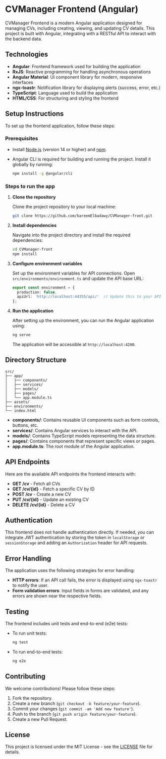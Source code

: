 
# CVManager Frontend (Angular)

CVManager Frontend is a modern Angular application designed for managing CVs, including creating, viewing, and updating CV details. This project is built with Angular, integrating with a RESTful API to interact with the backend data. 

## Technologies

- **Angular**: Frontend framework used for building the application
- **RxJS**: Reactive programming for handling asynchronous operations
- **Angular Material**: UI component library for modern, responsive interfaces
- **ngx-toastr**: Notification library for displaying alerts (success, error, etc.)
- **TypeScript**: Language used to build the application
- **HTML/CSS**: For structuring and styling the frontend

## Setup Instructions

To set up the frontend application, follow these steps:

### Prerequisites

- Install [Node.js](https://nodejs.org/) (version 14 or higher) and [npm](https://www.npmjs.com/).
- Angular CLI is required for building and running the project. Install it globally by running:
  
  ```bash
  npm install -g @angular/cli
  ```

### Steps to run the app

1. **Clone the repository**

   Clone the project repository to your local machine:

   ```bash
   git clone https://github.com/kareemElbadawy/CVManager-front.git
   ```

2. **Install dependencies**

   Navigate into the project directory and install the required dependencies:

   ```bash
   cd CVManager-front
   npm install
   ```

3. **Configure environment variables**

   Set up the environment variables for API connections. Open `src/environments/environment.ts` and update the API base URL:

   ```typescript
   export const environment = {
     production: false,
     apiUrl: 'http://localhost:44355/api/'  // Update this to your API URL
   };
   ```

4. **Run the application**

   After setting up the environment, you can run the Angular application using:

   ```bash
   ng serve
   ```

   The application will be accessible at `http://localhost:4200`.

## Directory Structure

```
src/
├── app/
│   ├── components/
│   ├── services/
│   ├── models/
│   ├── pages/
│   └── app.module.ts
├── assets/
├── environments/
└── index.html
```

- **components/**: Contains reusable UI components such as form controls, buttons, etc.
- **services/**: Contains Angular services to interact with the API.
- **models/**: Contains TypeScript models representing the data structure.
- **pages/**: Contains components that represent specific views or pages.
- **app.module.ts**: The root module of the Angular application.

## API Endpoints

Here are the available API endpoints the frontend interacts with:

- **GET /cv** - Fetch all CVs
- **GET /cv/{id}** - Fetch a specific CV by ID
- **POST /cv** - Create a new CV
- **PUT /cv/{id}** - Update an existing CV
- **DELETE /cv/{id}** - Delete a CV

## Authentication

This frontend does not handle authentication directly. If needed, you can integrate JWT authentication by storing the token in `localStorage` or `sessionStorage` and adding an `Authorization` header for API requests.

## Error Handling

The application uses the following strategies for error handling:

- **HTTP errors**: If an API call fails, the error is displayed using `ngx-toastr` to notify the user.
- **Form validation errors**: Input fields in forms are validated, and any errors are shown near the respective fields.

## Testing

The frontend includes unit tests and end-to-end (e2e) tests:

- To run unit tests:
  
  ```bash
  ng test
  ```

- To run end-to-end tests:

  ```bash
  ng e2e
  ```

## Contributing

We welcome contributions! Please follow these steps:

1. Fork the repository.
2. Create a new branch (`git checkout -b feature/your-feature`).
3. Commit your changes (`git commit -am 'Add new feature'`).
4. Push to the branch (`git push origin feature/your-feature`).
5. Create a new Pull Request.

## License

This project is licensed under the MIT License - see the [LICENSE](LICENSE) file for details.
